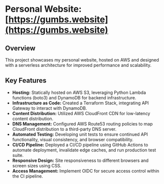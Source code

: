 # Personal Website: [https://gumbs.website](https://gumbs.website)

## Overview

This project showcases my personal website, hosted on AWS and designed with a serverless architecture for improved performance and scalability.

## Key Features

- **Hosting:** Statically hosted on AWS S3, leveraging Python Lambda functions (boto3) and DynamoDB for backend infrastructure.
- **Infrastructure as Code:** Created a Terraform Stack, integrating API Gateway to interact with DynamoDB.
- **Content Distribution:** Utilized AWS CloudFront CDN for low-latency content distribution.
- **DNS Management:** Configured AWS Route53 routing policies to map CloudFront distribution to a third-party DNS server.
- **Automated Testing:** Developing unit tests to ensure continued API functionality, visual consistency, and browser compatibility.
- **CI/CD Pipeline:** Deployed a CI/CD pipeline using GitHub Actions to automate deployment, invalidate edge caches, and run production test suite.
- **Responsive Design:** Site responsiveness to different browsers and screen sizes using CSS.
- **Access Management:** Implement OIDC for secure access control within the CI pipeline.







